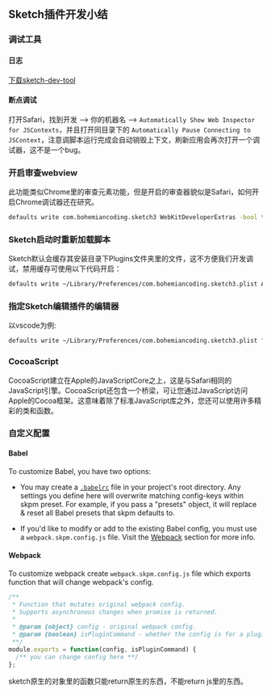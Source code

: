 ## Sketch插件开发小结

### 调试工具
#### 日志
[下载sketch-dev-tool](https://github.com/skpm/sketch-dev-tools/releases)

#### 断点调试
打开Safari，找到开发 --> 你的机器名 --> `Automatically Show Web Inspector for JSContexts`，并且打开同目录下的 `Automatically Pause Connecting to JSContext`，注意调脚本运行完成会自动销毁上下文，刷新应用会再次打开一个调试器，这不是一个bug。

### 开启审查webview
此功能类似Chrome里的审查元素功能，但是开启的审查器貌似是Safari，如何开启Chrome调试器还在研究。
```bash
defaults write com.bohemiancoding.sketch3 WebKitDeveloperExtras -bool true
```

### Sketch启动时重新加载脚本
Sketch默认会缓存其安装目录下Plugins文件夹里的文件，这不方便我们开发调试，禁用缓存可使用以下代码开启：
```bash
defaults write ~/Library/Preferences/com.bohemiancoding.sketch3.plist AlwaysReloadScript -bool YES
```


### 指定Sketch编辑插件的编辑器
以vscode为例:
```bash
defaults write ~/Library/Preferences/com.bohemiancoding.sketch3.plist "Plugin Editor" "/usr/local/bin/code"
```


### CocoaScript
CocoaScript建立在Apple的JavaScriptCore之上，这是与Safari相同的JavaScript引擎。CocoaScript还包含一个桥梁，可让您通过JavaScript访问Apple的Cocoa框架。这意味着除了标准JavaScript库之外，您还可以使用许多精彩的类和函数。


### 自定义配置

#### Babel

To customize Babel, you have two options:

- You may create a [`.babelrc`](https://babeljs.io/docs/usage/babelrc) file in your project's root directory. Any settings you define here will overwrite matching config-keys within skpm preset. For example, if you pass a "presets" object, it will replace & reset all Babel presets that skpm defaults to.

- If you'd like to modify or add to the existing Babel config, you must use a `webpack.skpm.config.js` file. Visit the [Webpack](#webpack) section for more info.

#### Webpack

To customize webpack create `webpack.skpm.config.js` file which exports function that will change webpack's config.

```js
/**
 * Function that mutates original webpack config.
 * Supports asynchronous changes when promise is returned.
 *
 * @param {object} config - original webpack config.
 * @param {boolean} isPluginCommand - whether the config is for a plugin command or a resource
 **/
module.exports = function(config, isPluginCommand) {
  /** you can change config here **/
};
```


sketch原生的对象里的函数只能return原生的东西，不能return js里的东西。
